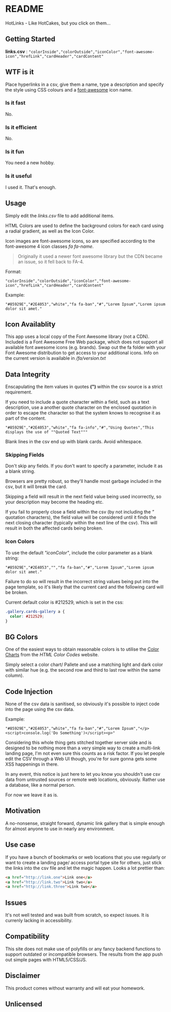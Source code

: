 # README

HotLinks - Like HotCakes, but you click on them...

## Getting Started

**links.csv** : ```"colorInside","colorOutside","iconColor","font-awesome-icon","hrefLink","cardHeader","cardContent"```

## WTF is it

Place hyperlinks in a csv, give them a name, type a description and specify the style using CSS colours and a [font-awesome](https://fontawesome.com/v4.7.0/cheatsheet/) icon name.

### Is it fast

No.

### Is it efficient

No.

### Is it fun

You need a new hobby.

### Is it useful

I used it. That's enough.

## Usage

Simply edit the *links.csv* file to add additional items.

HTML Colors are used to define the background colors for each card using a radial gradient, as well as the Icon Color.

Icon images are font-awesome icons, so are specified according to the font-awesome 4 icon classes *fa fa-name*.

> Originally it used a newer font awesome library but the CDN became an issue, so it fell back to FA-4.

Format:

``` text
"colorInside","colorOutside","iconColor","font-awesome-icon","hrefLink","cardHeader","cardContent"
```

Example:

``` text
"#85929E","#2E4053","white","fa fa-ban","#","Lorem Ipsum","Lorem ipsum dolor sit amet."
```

## Icon Availablity

This app uses a local copy of the Font Awesome library (not a CDN). Included is a Font Awesome Free Web package, which does not support all available font awesome icons (e.g. brands). Swap out the fa folder with your Font Awesome distribution to get access to your additional icons. Info on the current version is available in */fa/version.txt*

## Data Integrity

Enscapulating the item values in quotes **(")** within the csv source is a strict requirement.

If you need to include a quote character within a field, such as a text description, use a another quote character on the enclosed quotation in order to escape the character so that the system knows to recognise it as part of the content.

``` text
"#85929E","#2E4053","white","fa fa-info","#","Using Quotes","This displays the use of ""Quoted Text"""
```

Blank lines in the csv end up with blank cards. Avoid whitespace.

### Skipping Fields

Don't skip any fields. If you don't want to specify a parameter, include it as a blank string.

Browsers are pretty robust, so they'll handle most garbage included in the csv, but it will break the card.

Skipping a field will result in the next field value being used incorrectly, so your description may become the heading etc.

If you fail to properly close a field within the csv (by not including the *"* quotation characters), the field value will be considered until it finds the next closing character (typically within the next line of the csv). This will result in both the affected cards being broken.

### Icon Colors

To use the default *"iconColor"*, include the color parameter as a blank string:

``` text
"#85929E","#2E4053","","fa fa-ban","#","Lorem Ipsum","Lorem ipsum dolor sit amet."
```

Failure to do so will result in the incorrect string values being put into the page template, so it's likely that the current card and the following card will be broken.

Current default color is #212529, which is set in the css:

``` css
.gallery.cards-gallery a {
  color: #212529;
}
```

## BG Colors

One of the easiest ways to obtain reasonable colors is to utilise the [Color Charts](https://htmlcolorcodes.com/color-chart/) from the *HTML Color Codes* website.

Simply select a color chart/ Pallete and use a matching light and dark color with similar hue (e.g. the second row and third to last row within the same column).

## Code Injection

None of the csv data is sanitised, so obviously it's possible to inject code into the page using the csv data.

Example:

``` text
"#85929E","#2E4053","white","fa fa-ban","#","Lorem Ipsum","</p><script>console.log('Do Something')</script><p>"
```

Considering this whole thing gets stitched together server side and is designed to be nothing more than a very simple way to create a multi-link landing page, I'm not even sure this counts as a risk factor. If you let people edit the CSV through a Web UI though, you're for sure gonna gets some XSS happenings in there.

In any event, this notice is just here to let you know you shouldn't use csv data from untrusted sources or remote web locations, obviously. Rather use a database, like a normal person.

For now we leave it as is.

## Motivation

A no-nonsense, straight forward, dynamic link gallery that is simple enough for almost anyone to use in nearly any environment.

## Use case

If you have a bunch of bookmarks or web locations that you use regularly or want to create a landing page/ access portal type site for others, just stick the links into the csv file and let the magic happen. Looks a lot prettier than:

```html
<a href="http://link.one">Link one</a>
<a href="http://link.two">Link two</a>
<a href="http://link.three">Link two</a>
```

## Issues

It's not well tested and was built from scratch, so expect issues. It is currenly lacking in accessibility.

## Compatibility

This site does not make use of polyfills or any fancy backend functions to support outdated or incompatible browsers. The results from the app push out simple pages with HTML5/CSS/JS.

## Disclaimer

This product comes without warranty and will eat your homework.

## Unlicensed
